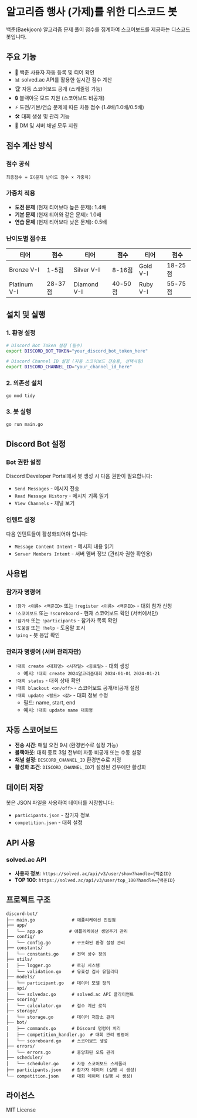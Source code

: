 # 알고리즘 행사 (가제)를 위한 디스코드 봇

백준(Baekjoon) 알고리즘 문제 풀이 점수를 집계하여 스코어보드를 제공하는 디스코드 봇입니다.

## 주요 기능

- 🎯 백준 사용자 자동 등록 및 티어 확인
- 📊 solved.ac API를 활용한 실시간 점수 계산  
- 🏆 자동 스코어보드 공개 (스케줄링 가능)
- 🔒 블랙아웃 모드 지원 (스코어보드 비공개)
- ⚡ 도전/기본/연습 문제에 따른 차등 점수 (1.4배/1.0배/0.5배)
- 🛠️ 대회 생성 및 관리 기능
- 💬 DM 및 서버 채널 모두 지원

## 점수 계산 방식

### 점수 공식
```
최종점수 = Σ(문제 난이도 점수 × 가중치)
```

### 가중치 적용
- **도전 문제** (현재 티어보다 높은 문제): 1.4배
- **기본 문제** (현재 티어와 같은 문제): 1.0배  
- **연습 문제** (현재 티어보다 낮은 문제): 0.5배

### 난이도별 점수표
| 티어 | 점수 | 티어 | 점수 | 티어 | 점수 |
|------|------|------|------|------|------|
| Bronze V-I | 1-5점 | Silver V-I | 8-16점 | Gold V-I | 18-25점 |
| Platinum V-I | 28-37점 | Diamond V-I | 40-50점 | Ruby V-I | 55-75점 |

## 설치 및 실행

### 1. 환경 설정
```bash
# Discord Bot Token 설정 (필수)
export DISCORD_BOT_TOKEN="your_discord_bot_token_here"

# Discord Channel ID 설정 (자동 스코어보드 전송용, 선택사항)  
export DISCORD_CHANNEL_ID="your_channel_id_here"
```

### 2. 의존성 설치
```bash
go mod tidy
```

### 3. 봇 실행
```bash
go run main.go
```

## Discord Bot 설정

### Bot 권한 설정
Discord Developer Portal에서 봇 생성 시 다음 권한이 필요합니다:
- `Send Messages` - 메시지 전송
- `Read Message History` - 메시지 기록 읽기
- `View Channels` - 채널 보기

### 인텐트 설정
다음 인텐트들이 활성화되어야 합니다:
- `Message Content Intent` - 메시지 내용 읽기
- `Server Members Intent` - 서버 멤버 정보 (관리자 권한 확인용)

## 사용법

### 참가자 명령어
- `!참가 <이름> <백준ID>` 또는 `!register <이름> <백준ID>` - 대회 참가 신청
- `!스코어보드` 또는 `!scoreboard` - 현재 스코어보드 확인 (서버에서만)
- `!참가자` 또는 `!participants` - 참가자 목록 확인
- `!도움말` 또는 `!help` - 도움말 표시
- `!ping` - 봇 응답 확인

### 관리자 명령어 (서버 관리자만)
- `!대회 create <대회명> <시작일> <종료일>` - 대회 생성
  - 예시: `!대회 create 2024알고리즘대회 2024-01-01 2024-01-21`
- `!대회 status` - 대회 상태 확인
- `!대회 blackout <on/off>` - 스코어보드 공개/비공개 설정
- `!대회 update <필드> <값>` - 대회 정보 수정
  - 필드: name, start, end
  - 예시: `!대회 update name 대회명`

## 자동 스코어보드

- **전송 시간**: 매일 오전 9시 (환경변수로 설정 가능)
- **블랙아웃**: 대회 종료 3일 전부터 자동 비공개 또는 수동 설정
- **채널 설정**: `DISCORD_CHANNEL_ID` 환경변수로 지정
- **활성화 조건**: `DISCORD_CHANNEL_ID`가 설정된 경우에만 활성화

## 데이터 저장

봇은 JSON 파일을 사용하여 데이터를 저장합니다:
- `participants.json` - 참가자 정보
- `competition.json` - 대회 설정

## API 사용

### solved.ac API
- **사용자 정보**: `https://solved.ac/api/v3/user/show?handle={백준ID}`
- **TOP 100**: `https://solved.ac/api/v3/user/top_100?handle={백준ID}`

## 프로젝트 구조

```
discord-bot/
├── main.go              # 애플리케이션 진입점
├── app/
│   └── app.go          # 애플리케이션 생명주기 관리
├── config/
│   └── config.go        # 구조화된 환경 설정 관리
├── constants/
│   └── constants.go     # 전역 상수 정의
├── utils/
│   ├── logger.go        # 로깅 시스템
│   └── validation.go    # 유효성 검사 유틸리티
├── models/
│   └── participant.go   # 데이터 모델 정의
├── api/
│   └── solvedac.go      # solved.ac API 클라이언트
├── scoring/
│   └── calculator.go    # 점수 계산 로직
├── storage/
│   └── storage.go       # 데이터 저장소 관리
├── bot/
│   ├── commands.go      # Discord 명령어 처리
│   ├── competition_handler.go  # 대회 관리 명령어
│   └── scoreboard.go    # 스코어보드 생성
├── errors/
│   └── errors.go        # 중앙화된 오류 관리
├── scheduler/
│   └── scheduler.go     # 자동 스코어보드 스케줄러
├── participants.json    # 참가자 데이터 (실행 시 생성)
└── competition.json     # 대회 데이터 (실행 시 생성)
```

## 라이선스

MIT License